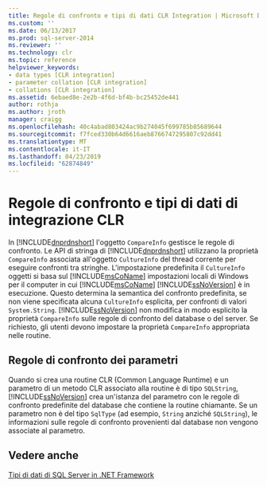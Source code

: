 ```yaml
---
title: Regole di confronto e tipi di dati CLR Integration | Microsoft Docs
ms.custom: ''
ms.date: 06/13/2017
ms.prod: sql-server-2014
ms.reviewer: ''
ms.technology: clr
ms.topic: reference
helpviewer_keywords:
- data types [CLR integration]
- parameter collation [CLR integration]
- collations [CLR integration]
ms.assetid: 6ebaed8e-2e2b-4f6d-bf4b-bc25452de441
author: rothja
ms.author: jroth
manager: craigg
ms.openlocfilehash: 40c4abad803424ac9b274045f699785b85689644
ms.sourcegitcommit: f7fced330b64d6616aeb8766747295807c92dd41
ms.translationtype: MT
ms.contentlocale: it-IT
ms.lasthandoff: 04/23/2019
ms.locfileid: "62874849"
---
```

# <a name="collation-and-clr-integration-data-types"></a>Regole di confronto e tipi di dati di integrazione CLR
  In [!INCLUDE[dnprdnshort](../../includes/dnprdnshort-md.md)] l'oggetto `CompareInfo` gestisce le regole di confronto. Le API di stringa di [!INCLUDE[dnprdnshort](../../includes/dnprdnshort-md.md)] utilizzano la proprietà `CompareInfo` associata all'oggetto `CultureInfo` del thread corrente per eseguire confronti tra stringhe. L'impostazione predefinita il `CultureInfo` oggetti si basa sul [!INCLUDE[msCoName](../../includes/msconame-md.md)] impostazioni locali di Windows per il computer in cui [!INCLUDE[msCoName](../../includes/msconame-md.md)] [!INCLUDE[ssNoVersion](../../includes/ssnoversion-md.md)] è in esecuzione. Questo determina la semantica del confronto predefinita, se non viene specificata alcuna `CultureInfo` esplicita, per confronti di valori `System.String`. [!INCLUDE[ssNoVersion](../../includes/ssnoversion-md.md)] non modifica in modo esplicito la proprietà `CompareInfo` sulle regole di confronto del database o del server. Se richiesto, gli utenti devono impostare la proprietà `CompareInfo` appropriata nelle routine.  
  
## <a name="parameter-collation"></a>Regole di confronto dei parametri  
 Quando si crea una routine CLR (Common Language Runtime) e un parametro di un metodo CLR associato alla routine è di tipo `SQLString`, [!INCLUDE[ssNoVersion](../../includes/ssnoversion-md.md)] crea un'istanza del parametro con le regole di confronto predefinite del database che contiene la routine chiamante. Se un parametro non è del tipo `SqlType` (ad esempio, `String` anziché `SQLString`), le informazioni sulle regole di confronto provenienti dal database non vengono associate al parametro.  
  
## <a name="see-also"></a>Vedere anche  
 [Tipi di dati di SQL Server in .NET Framework](sql-server-data-types-in-the-net-framework.md)  
  
  
